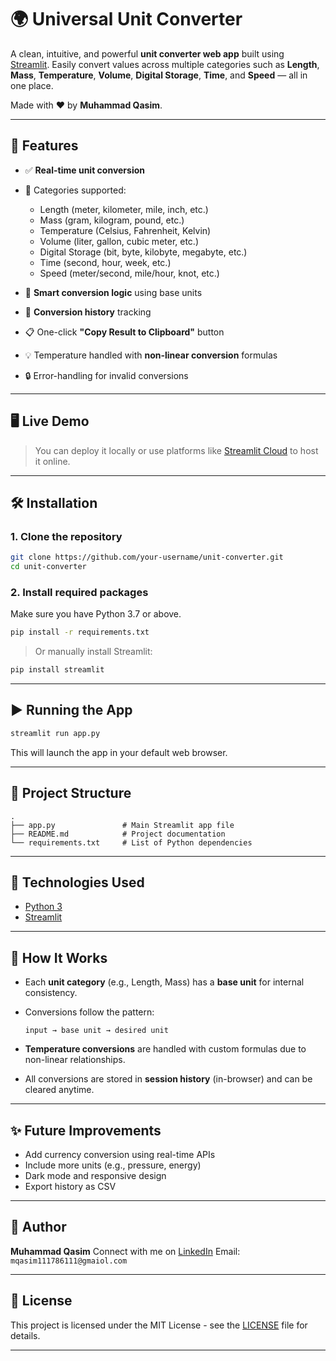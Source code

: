 

# 🌍 Universal Unit Converter

A clean, intuitive, and powerful **unit converter web app** built using [Streamlit](https://streamlit.io/). Easily convert values across multiple categories such as **Length**, **Mass**, **Temperature**, **Volume**, **Digital Storage**, **Time**, and **Speed** — all in one place.

Made with ❤️ by **Muhammad Qasim**.

---

## 🚀 Features

* ✅ **Real-time unit conversion**
* 📁 Categories supported:

  * Length (meter, kilometer, mile, inch, etc.)
  * Mass (gram, kilogram, pound, etc.)
  * Temperature (Celsius, Fahrenheit, Kelvin)
  * Volume (liter, gallon, cubic meter, etc.)
  * Digital Storage (bit, byte, kilobyte, megabyte, etc.)
  * Time (second, hour, week, etc.)
  * Speed (meter/second, mile/hour, knot, etc.)
* 🧠 **Smart conversion logic** using base units
* 📜 **Conversion history** tracking
* 📋 One-click **"Copy Result to Clipboard"** button
* 💡 Temperature handled with **non-linear conversion** formulas
* 🔒 Error-handling for invalid conversions

---

## 🖥️ Live Demo

> You can deploy it locally or use platforms like [Streamlit Cloud](https://share.streamlit.io) to host it online.

---

## 🛠️ Installation

### 1. Clone the repository

```bash
git clone https://github.com/your-username/unit-converter.git
cd unit-converter
```

### 2. Install required packages

Make sure you have Python 3.7 or above.

```bash
pip install -r requirements.txt
```

> Or manually install Streamlit:

```bash
pip install streamlit
```

---

## ▶️ Running the App

```bash
streamlit run app.py
```

This will launch the app in your default web browser.

---

## 📂 Project Structure

```text
.
├── app.py               # Main Streamlit app file
├── README.md            # Project documentation
└── requirements.txt     # List of Python dependencies
```

---

## 📌 Technologies Used

* [Python 3](https://www.python.org/)
* [Streamlit](https://streamlit.io/)

---

## 🧠 How It Works

* Each **unit category** (e.g., Length, Mass) has a **base unit** for internal consistency.
* Conversions follow the pattern:

  ```
  input → base unit → desired unit
  ```
* **Temperature conversions** are handled with custom formulas due to non-linear relationships.
* All conversions are stored in **session history** (in-browser) and can be cleared anytime.

---

## ✨ Future Improvements

* Add currency conversion using real-time APIs
* Include more units (e.g., pressure, energy)
* Dark mode and responsive design
* Export history as CSV

---

## 🙌 Author

**Muhammad Qasim**
Connect with me on [LinkedIn](https://www.linkedin.com/in/muhammad-qasim-a99057265?utm_source=share&utm_campaign=share_via&utm_content=profile&utm_medium=android_app)
Email: `mqasim111786111@gmaiol.com`

---

## 📄 License

This project is licensed under the MIT License - see the [LICENSE](LICENSE) file for details.

---


